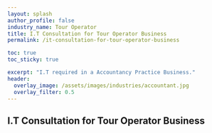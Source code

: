 ```yaml
---
layout: splash 
author_profile: false 
industry_name: Tour Operator
title: I.T Consultation for Tour Operator Business
permalink: /it-consultation-for-tour-operator-business

toc: true
toc_sticky: true

excerpt: "I.T required in a Accountancy Practice Business."
header:
  overlay_image: /assets/images/industries/accountant.jpg
  overlay_filter: 0.5 
---
```


## I.T Consultation for Tour Operator Business